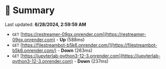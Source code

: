 # 📖 Summary
Last updated: **6/28/2024, 2:59:59 AM**

- `GET` [https://restreamer-09gx.onrender.com](https://restreamer-09gx.onrender.com) - **Up** (588ms)
- `GET` [https://filestreambot-b5k6.onrender.com/](https://filestreambot-b5k6.onrender.com/) - **Down** (263ms)
- `GET` [https://jupyterlab-python3-12-3.onrender.com](https://jupyterlab-python3-12-3.onrender.com) - **Down** (237ms)
